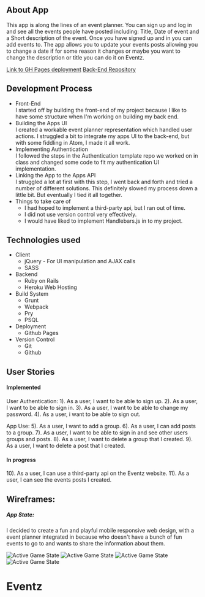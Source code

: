 ## About App
This app is along the lines of an event planner. You can sign up and log in and see all the events people have posted including: Title, Date of event and a Short description of the event. Once you have signed up and in you can add events to. The app allows you to update your events posts allowing you to change a date if for some reason it changes or maybe you want to change the description or title you can do it on Eventz.

[Link to GH Pages deployment](https://Bowers96.github.io/front-end-project2)
[Back-End Repository](https://github.com/Bowers96/back-end-project)

## Development Process
+ Front-End<br>
  I started off by building the front-end of my project because I like to have some structure when I'm working on building my back end.
+ Building the Apps UI<br>
  I created a workable event planner representation which handled user actions. I struggled a bit to integrate my apps UI to the back-end, but with some fiddling in Atom, I made it all work.
+ Implementing Authentication<br>
  I followed the steps in the Authentication template repo we worked on in class and changed some code to fit my authentication UI implementation.
+ Linking the App to the Apps API<br>
  I struggled a lot at first with this step, I went back and forth and tried a number of different solutions. This definitely slowed my process down a little bit. But eventually I tied it all together.
+ Things to take care of<br>
  + I had hoped to implement a third-party api, but I ran out of time.
  + I did not use version control very effectively.
  + I would have liked to implement Handlebars.js in to my project.

## Technologies used
+ Client
  * jQuery - For UI manipulation and AJAX calls
  * SASS
+ Backend
  + Ruby on Rails
  + Heroku Web Hosting
+ Build System
  + Grunt
  + Webpack
  + Pry
  + PSQL
+ Deployment
  + Github Pages
+ Version Control
  + Git
  + Github

## User Stories
#### Implemented
User Authentication:
1). As a user, I want to be able to sign up.
2). As a user, I want to be able to sign in.
3). As a user, I want to be able to change my password.
4). As a user, i want to be able to sign out.

App Use:
5). As a user, I want to add a group.
6). As a user, I can add posts to a group.
7). As a user, I want to be able to sign in and see other users groups and posts.
8). As a user, I want to delete a group that I created.
9). As a user, I want to delete a post that I created.

#### In progress
10). As a user, I can use a third-party api on the Eventz website.
11). As a user, I can see the events posts I created.

## Wireframes:

##### App State:<br>

I decided to create a fun and playful mobile responsive web design, with a event planner integrated in because who doesn't have a bunch of fun events to go to and wants to share the information about them.


![Active Game State](http://i.imgur.com/nL3q3gz.png)
![Active Game State](http://i.imgur.com/ZpVHAIo.png)
![Active Game State](http://i.imgur.com/um7ipZ6.png)
![Active Game State](http://i.imgur.com/KiHdsHD.png)
# Eventz
